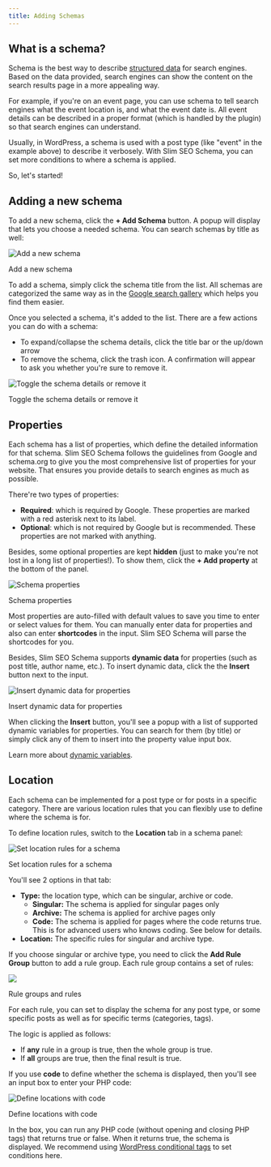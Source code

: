 ```yaml
---
title: Adding Schemas
---
```


## What is a schema?

Schema is the best way to describe [structured data](https://developers.google.com/search/docs/guides/intro-structured-data) for search engines. Based on the data provided, search engines can show the content on the search results page in a more appealing way.

For example, if you're on an event page, you can use schema to tell search engines what the event location is, and what the event date is. All event details can be described in a proper format (which is handled by the plugin) so that search engines can understand.

Usually, in WordPress, a schema is used with a post type (like "event" in the example above) to describe it verbosely. With Slim SEO Schema, you can set more conditions to where a schema is applied.

So, let's started!

## Adding a new schema

To add a new schema, click the **\+ Add Schema** button. A popup will display that lets you choose a needed schema. You can search schemas by title as well:

![Add a new schema](https://i.imgur.com/9Lghqac.png)

Add a new schema

To add a schema, simply click the schema title from the list. All schemas are categorized the same way as in the [Google search gallery](https://developers.google.com/search/docs/advanced/structured-data/search-gallery) which helps you find them easier.

Once you selected a schema, it's added to the list. There are a few actions you can do with a schema:

- To expand/collapse the schema details, click the title bar or the up/down arrow
- To remove the schema, click the trash icon. A confirmation will appear to ask you whether you're sure to remove it.

![Toggle the schema details or remove it](https://i.imgur.com/9jHVNx8.png)

Toggle the schema details or remove it

## Properties

Each schema has a list of properties, which define the detailed information for that schema. Slim SEO Schema follows the guidelines from Google and schema.org to give you the most comprehensive list of properties for your website. That ensures you provide details to search engines as much as possible.

There're two types of properties:

- **Required**: which is required by Google. These properties are marked with a red asterisk next to its label.
- **Optional**: which is not required by Google but is recommended. These properties are not marked with anything.

Besides, some optional properties are kept **hidden** (just to make you're not lost in a long list of properties!). To show them, click the **\+ Add property** at the bottom of the panel.

![Schema properties](https://i.imgur.com/2g9amcU.png)

Schema properties

Most properties are auto-filled with default values to save you time to enter or select values for them. You can manually enter data for properties and also can enter **shortcodes** in the input. Slim SEO Schema will parse the shortcodes for you.

Besides, Slim SEO Schema supports **dynamic data** for properties (such as post title, author name, etc.). To insert dynamic data, click the the **Insert** button next to the input.

![Insert dynamic data for properties](https://i.imgur.com/AjPAPBc.png)

Insert dynamic data for properties

When clicking the **Insert** button, you'll see a popup with a list of supported dynamic variables for properties. You can search for them (by title) or simply click any of them to insert into the property value input box.

Learn more about [dynamic variables](/slim-seo-schema/dynamic-variables/).

## Location

Each schema can be implemented for a post type or for posts in a specific category. There are various location rules that you can flexibly use to define where the schema is for.

To define location rules, switch to the **Location** tab in a schema panel:

![Set location rules for a schema](https://i.imgur.com/cNw25MP.png)

Set location rules for a schema

You'll see 2 options in that tab:

- **Type:** the location type, which can be singular, archive or code.
    - **Singular:** The schema is applied for singular pages only
    - **Archive:** The schema is applied for archive pages only
    - **Code:** The schema is applied for pages where the code returns true. This is for advanced users who knows coding. See below for details.
- **Location:** The specific rules for singular and archive type.

If you choose singular or archive type, you need to click the **Add Rule Group** button to add a rule group. Each rule group contains a set of rules:

![](https://i.imgur.com/wmr7tiZ.png)

Rule groups and rules

For each rule, you can set to display the schema for any post type, or some specific posts as well as for specific terms (categories, tags).

The logic is applied as follows:

- If **any** rule in a group is true, then the whole group is true.
- If **all** groups are true, then the final result is true.

If you use **code** to define whether the schema is displayed, then you'll see an input box to enter your PHP code:

![Define locations with code](https://i.imgur.com/mgDaRY3.png)

Define locations with code

In the box, you can run any PHP code (without opening and closing PHP tags) that returns true or false. When it returns true, the schema is displayed. We recommend using [WordPress conditional tags](https://developer.wordpress.org/themes/basics/conditional-tags/) to set conditions here.
